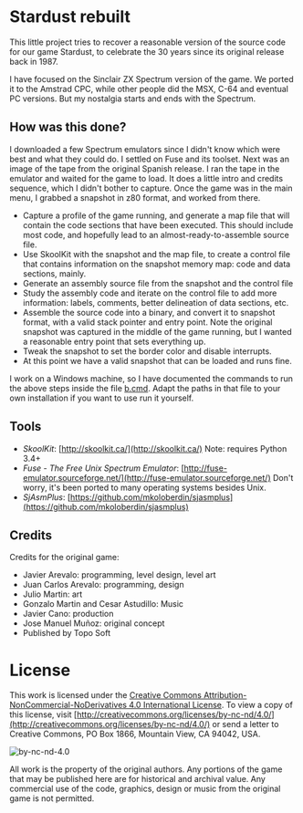 # Stardust rebuilt

This little project tries to recover a reasonable version of the source code
for our game Stardust, to celebrate the 30 years since its original release
back in 1987.

I have focused on the Sinclair ZX Spectrum version of the game. We ported it
to the Amstrad CPC, while other people did the MSX, C-64 and eventual PC
versions. But my nostalgia starts and ends with the Spectrum.

## How was this done?

I downloaded a few Spectrum emulators since I didn't know which were best
and what they could do. I settled on Fuse and its toolset. Next was an image
of the tape from the original Spanish release. I ran the tape in the emulator
and waited for the game to load. It does a little intro and credits sequence,
which I didn't bother to capture. Once the game was in the main menu, I
grabbed a snapshot in z80 format, and worked from there.

- Capture a profile of the game running, and generate a map file that will
contain the code sections that have been executed. This should include most
code, and hopefully lead to an almost-ready-to-assemble source file.
- Use SkoolKit with the snapshot and the map file, to create a control file
that contains information on the snapshot memory map: code and data sections,
mainly.
- Generate an assembly source file from the snapshot and the control file
- Study the assembly code and iterate on the control file to add more
information: labels, comments, better delineation of data sections, etc.
- Assemble the source code into a binary, and convert it to snapshot format,
with a valid stack pointer and entry point. Note the original snapshot was
captured in the middle of the game running, but I wanted a reasonable
entry point that sets everything up.
- Tweak the snapshot to set the border color and disable interrupts.
- At this point we have a valid snapshot that can be loaded and runs fine.

I work on a Windows machine, so I have documented the commands to run the
above steps inside the file [b.cmd](b.cmd). Adapt the paths in that file to
your own installation if you want to use run it yourself.

## Tools

- *SkoolKit*: [http://skoolkit.ca/](http://skoolkit.ca/) Note: requires Python 3.4+
- *Fuse - The Free Unix Spectrum Emulator*: [http://fuse-emulator.sourceforge.net/](http://fuse-emulator.sourceforge.net/) Don't worry, it's been ported to many operating systems besides Unix.
- *SjAsmPlus*: [https://github.com/mkoloberdin/sjasmplus](https://github.com/mkoloberdin/sjasmplus)

## Credits

Credits for the original game:

- Javier Arevalo: programming, level design, level art
- Juan Carlos Arevalo: programming, design
- Julio Martin: art
- Gonzalo Martin and Cesar Astudillo: Music
- Javier Cano: production
- Jose Manuel Muñoz: original concept
- Published by Topo Soft

# License

This work is licensed under the [Creative Commons Attribution-NonCommercial-NoDerivatives
4.0 International License](http://creativecommons.org/licenses/by-nc-nd/4.0/).  To view a copy of this license, visit [http://creativecommons.org/licenses/by-nc-nd/4.0/](http://creativecommons.org/licenses/by-nc-nd/4.0/) or send a letter to Creative Commons, PO Box 1866, Mountain View, CA 94042, USA.

![by-nc-nd-4.0](https://i.creativecommons.org/l/by-nc-nd/4.0/88x31.png)

All work is the property of the original authors. Any portions of the game
that may be published here are for historical and archival value. Any
commercial use of the code, graphics, design or music from the original
game is not permitted.
